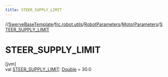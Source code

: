 ```yaml
---
title: STEER_SUPPLY_LIMIT
---
```

//[SwerveBaseTemplate](../../../../index.html)/[frc.robot.utils](../../index.html)/[RobotParameters](../index.html)/[MotorParameters](index.html)/[STEER_SUPPLY_LIMIT](-s-t-e-e-r_-s-u-p-p-l-y_-l-i-m-i-t.html)



# STEER_SUPPLY_LIMIT



[jvm]\
val [STEER_SUPPLY_LIMIT](-s-t-e-e-r_-s-u-p-p-l-y_-l-i-m-i-t.html): [Double](https://kotlinlang.org/api/latest/jvm/stdlib/kotlin/-double/index.html) = 30.0




